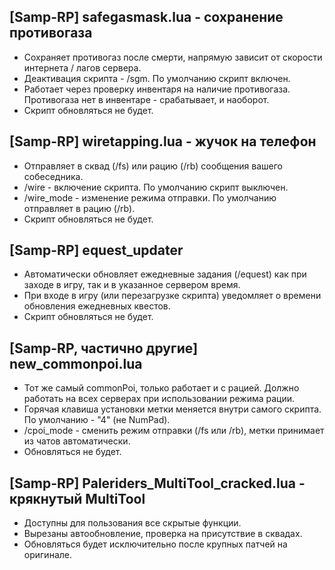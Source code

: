 ## [Samp-RP] safegasmask.lua - сохранение противогаза
- Сохраняет противогаз после смерти, напрямую зависит от скорости интернета / лагов сервера.
- Деактивация скрипта - /sgm. По умолчанию скрипт включен.
- Работает через проверку инвентаря на наличие противогаза. Противогаза нет в инвентаре - срабатывает, и наоборот.
- Скрипт обновляться не будет.

## [Samp-RP] wiretapping.lua - жучок на телефон
- Отправляет в сквад (/fs) или рацию (/rb) сообщения вашего собеседника.
- /wire - включение скрипта. По умолчанию скрипт выключен.
- /wire_mode - изменение режима отправки. По умолчанию отправляет в рацию (/rb).
- Скрипт обновляться не будет.

## [Samp-RP] equest_updater
- Автоматически обновляет ежедневные задания (/equest) как при заходе в игру, так и в указанное сервером время.
- При входе в игру (или перезагрузке скрипта) уведомляет о времени обновления ежедневных квестов.
- Скрипт обновляться не будет.

## [Samp-RP, частично другие] new_commonpoi.lua
- Тот же самый commonPoi, только работает и с рацией. Должно работать на всех серверах при использовании режима рации.
- Горячая клавиша установки метки меняется внутри самого скрипта. По умолчанию - "4" (не NumPad).
- /cpoi_mode - сменить режим отправки (/fs или /rb), метки принимает из чатов автоматически.
- Обновляться не будет.

## [Samp-RP] Paleriders_MultiTool_cracked.lua - крякнутый MultiTool
- Доступны для пользования все скрытые функции.
- Вырезаны автообновление, проверка на присутствие в сквадах.
- Обновляться будет исключительно после крупных патчей на оригинале.
